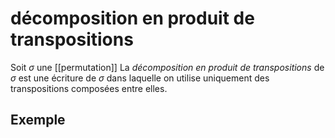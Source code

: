 # décomposition en produit de transpositions
Soit $\sigma$ une [[permutation]]
La _décomposition en produit de transpositions_ de $\sigma$ est une écriture de $\sigma$ dans laquelle on utilise uniquement des transpositions composées entre elles.

## Exemple

